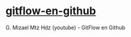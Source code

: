 # [gitflow-en-github](https://www.youtube.com/watch?v=LkYWop93S70&t=2176s)
 G. Mizael Mtz Hdz (youtube) - GitFlow en Github
